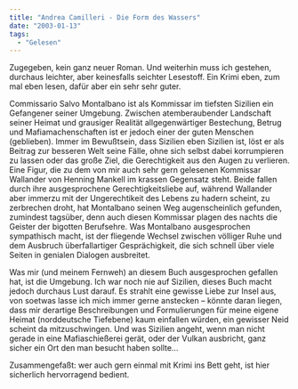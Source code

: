 ```yaml
---
title: "Andrea Camilleri - Die Form des Wassers"
date: "2003-01-13"
tags:
  - "Gelesen"
---
```


Zugegeben, kein ganz neuer Roman. Und weiterhin muss ich gestehen, durchaus leichter, aber keinesfalls seichter Lesestoff. Ein Krimi eben, zum mal eben lesen, dafür aber ein sehr sehr guter.

Commissario Salvo Montalbano ist als Kommissar im tiefsten Sizilien ein Gefangener seiner Umgebung. Zwischen atemberaubender Landschaft seiner Heimat und grausiger Realität allgegenwärtiger Bestechung, Betrug und Mafiamachenschaften ist er jedoch einer der guten Menschen (geblieben). Immer im Bewußtsein, dass Sizilien eben Sizilien ist, löst er als Beitrag zur besseren Welt seine Fälle, ohne sich selbst dabei korrumpieren zu lassen oder das große Ziel, die Gerechtigkeit aus den Augen zu verlieren. Eine Figur, die zu dem von mir auch sehr gern gelesenen Kommissar Wallander von Henning Mankell im krassen Gegensatz steht. Beide fallen durch ihre ausgesprochene Gerechtigkeitsliebe auf, während Wallander aber immerzu mit der Ungerechtikeit des Lebens zu hadern scheint, zu zerbrechen droht, hat Montalbano seinen Weg augenscheinlich gefunden, zumindest tagsüber, denn auch diesen Kommissar plagen des nachts die Geister der bigotten Berufsehre. Was Montalbano ausgesprochen sympathisch macht, ist der fliegende Wechsel zwischen völliger Ruhe und dem Ausbruch überfallartiger Gesprächigkeit, die sich schnell über viele Seiten in genialen Dialogen ausbreitet.

Was mir (und meinem Fernweh) an diesem Buch ausgesprochen gefallen hat, ist die Umgebung. Ich war noch nie auf Sizilien, dieses Buch macht jedoch durchaus Lust darauf. Es strahlt eine gewisse Liebe zur Insel aus, von soetwas lasse ich mich immer gerne anstecken – könnte daran liegen, dass mir derartige Beschreibungen und Formulierungen für meine eigene Heimat (norddeutsche Tiefebene) kaum einfallen würden, ein gewisser Neid scheint da mitzuschwingen. Und was Sizilien angeht, wenn man nicht gerade in eine Mafiaschießerei gerät, oder der Vulkan ausbricht, ganz sicher ein Ort den man besucht haben sollte…

Zusammengefaßt: wer auch gern einmal mit Krimi ins Bett geht, ist hier sicherlich hervorragend bedient.
